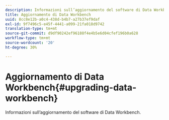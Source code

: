 ```yaml
---
description: Informazioni sull’aggiornamento del software di Data Workbench.
title: Aggiornamento di Data Workbench
uuid: 8cc8e12b-a0c4-438d-b4b7-a27b37ef9daf
exl-id: 9f7496c5-e45f-4441-a099-21fa018d9742
translation-type: tm+mt
source-git-commit: d9df90242ef96188f4e4b5e6d04cfef196b0a628
workflow-type: tm+mt
source-wordcount: '20'
ht-degree: 30%

---
```


# Aggiornamento di Data Workbench{#upgrading-data-workbench}

Informazioni sull’aggiornamento del software di Data Workbench.
